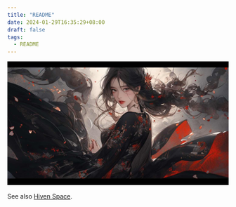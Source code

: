 ```yaml
---
title: "README"
date: 2024-01-29T16:35:29+08:00
draft: false
tags:
  - README
---
```




![Photo](test.jpeg)

See also [Hiven Space](https://github.com/HeavenTonight).

<!--more-->
